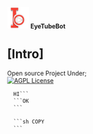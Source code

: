 <img src="https://github.com/Mickekofi/EyeTubeBot/blob/master/logo.png" alt="Logo" width="50"/> **EyeTubeBot**

# [Intro]
Open source Project Under;  
[![AGPL License](https://img.shields.io/badge/license-AGPL-blue.svg)](http://www.gnu.org/licenses/agpl-3.0)


      HI```
      ```OK
      ```

      ```sh COPY
      ```
